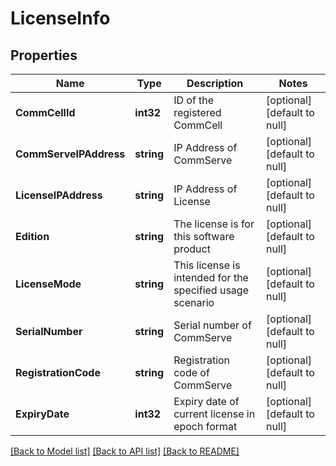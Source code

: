 # LicenseInfo

## Properties
Name | Type | Description | Notes
------------ | ------------- | ------------- | -------------
**CommCellId** | **int32** | ID of the registered CommCell | [optional] [default to null]
**CommServeIPAddress** | **string** | IP Address of CommServe | [optional] [default to null]
**LicenseIPAddress** | **string** | IP Address of License | [optional] [default to null]
**Edition** | **string** | The license is for this software product | [optional] [default to null]
**LicenseMode** | **string** | This license is intended for the specified usage scenario | [optional] [default to null]
**SerialNumber** | **string** | Serial number of CommServe | [optional] [default to null]
**RegistrationCode** | **string** | Registration code of CommServe | [optional] [default to null]
**ExpiryDate** | **int32** | Expiry date of current license in epoch format | [optional] [default to null]

[[Back to Model list]](../README.md#documentation-for-models) [[Back to API list]](../README.md#documentation-for-api-endpoints) [[Back to README]](../README.md)

